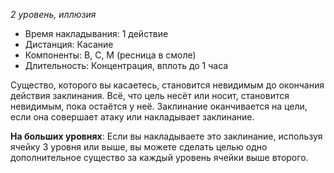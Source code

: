 *2 уровень, иллюзия*

- Время накладывания: 1 действие
- Дистанция: Касание
- Компоненты: В, С, М (ресница в смоле)
- Длительность: Концентрация, вплоть до 1 часа

Существо, которого вы касаетесь, становится невидимым до окончания действия заклинания. Всё, что цель несёт или носит, становится невидимым, пока остаётся у неё. Заклинание оканчивается на цели, если она совершает атаку или накладывает заклинание. 

**На больших уровнях**: Если вы накладываете это заклинание, используя ячейку 3 уровня или выше, вы можете сделать целью одно дополнительное существо за каждый уровень ячейки выше второго.